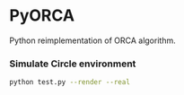 # PyORCA
Python reimplementation of ORCA algorithm.

### Simulate Circle environment
```bash
python test.py --render --real
```

